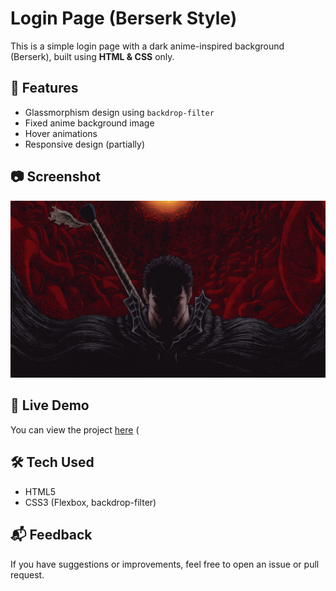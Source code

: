 # Login Page (Berserk Style)

This is a simple login page with a dark anime-inspired background (Berserk), built using **HTML & CSS** only.

## 🎨 Features
- Glassmorphism design using `backdrop-filter`
- Fixed anime background image
- Hover animations
- Responsive design (partially)

## 📷 Screenshot

![screenshot](berserk-guts-colored-5k-3840x2160-13633.jpg)

## 🚀 Live Demo
You can view the project [here](https://github.com/Aissa-cha/Login-page-) (

## 🛠️ Tech Used
- HTML5
- CSS3 (Flexbox, backdrop-filter)

## 📬 Feedback
If you have suggestions or improvements, feel free to open an issue or pull request.
